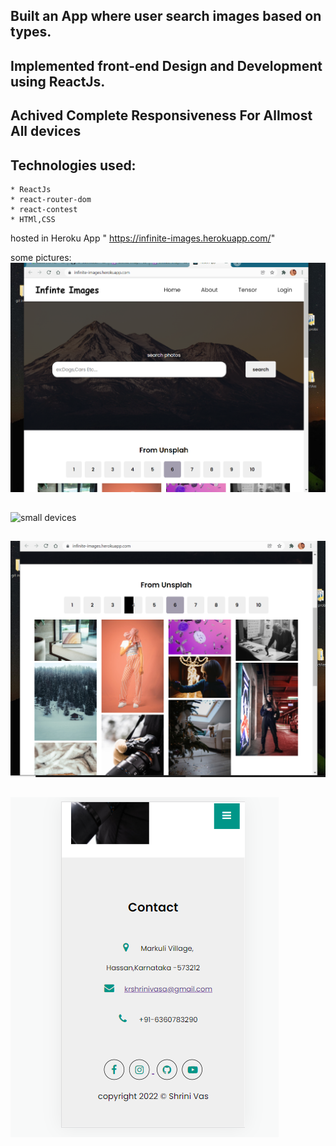 
## Built an App where user search images based on types.
## Implemented front-end Design and Development using ReactJs.
## Achived Complete Responsiveness For Allmost  All devices

## Technologies used:
    * ReactJs
    * react-router-dom
    * react-contest
    * HTMl,CSS


hosted in Heroku App
" https://infinite-images.herokuapp.com/"

some pictures:
 ![Home](pictures/main-heroku.PNG)

##
![small devices](pictures/Capture-mobile.PNG)

##
![pagination](pictures/Capture-pagination.PNG)

##
![contact](pictures/Capture-contact.PNG)






